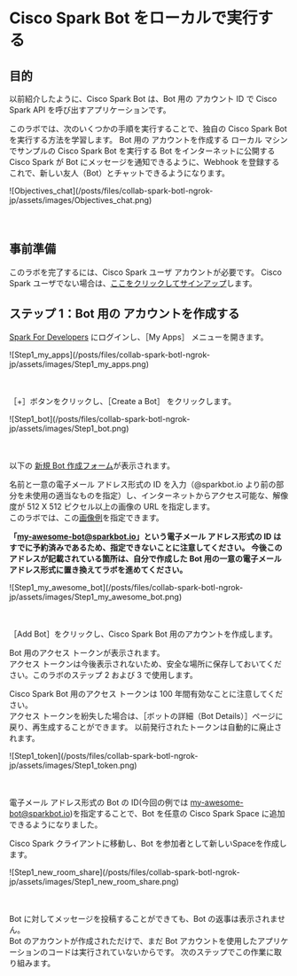 # Cisco Spark Bot をローカルで実行する


## 目的

以前紹介したように、Cisco Spark Bot は、Bot 用の アカウント ID で Cisco Spark API を呼び出すアプリケーションです。

このラボでは、次のいくつかの手順を実行することで、独自の Cisco Spark Bot を実行する方法を学習します。
Bot 用の アカウントを作成する
ローカル マシンでサンプルの Cisco Spark Bot を実行する
Bot をインターネットに公開する  
Cisco Spark が Bot にメッセージを通知できるように、Webhook を登録する  
これで、新しい友人（Bot）とチャットできるようになります。

<div align="left">![Objectives_chat](/posts/files/collab-spark-botl-ngrok-jp/assets/images/Objectives_chat.png)</div><br/><br/>


## 事前準備

このラボを完了するには、Cisco Spark ユーザ アカウントが必要です。
Cisco Spark ユーザでない場合は、[ここをクリックしてサインアップ](https://support.ciscospark.com/customer/en/portal/articles/1766488-sign-up-for-the-cisco-spark-app)します。


## ステップ 1：Bot 用の アカウントを作成する

[Spark For Developers](https://developer.ciscospark.com/) にログインし、［My Apps］ メニューを開きます。
<div align="left">![Step1_my_apps](/posts/files/collab-spark-botl-ngrok-jp/assets/images/Step1_my_apps.png)</div><br/><br/>

［+］ボタンをクリックし、［Create a Bot］ をクリックします。
<div align="left">![Step1_bot](/posts/files/collab-spark-botl-ngrok-jp/assets/images/Step1_bot.png)</div><br/><br/>

以下の [新規 Bot 作成フォーム](https://developer.ciscospark.com/add-bot.html)が表示されます。  

名前と一意の電子メール アドレス形式の ID を入力（@sparkbot.io より前の部分を未使用の適当なものを指定）し、インターネットからアクセス可能な、解像度が 512 X 512 ピクセル以上の画像の URL を指定します。  
このラボでは、この[画像例](http://bit.ly/SparkBot-512x512)を指定できます。  

**「my-awesome-bot@sparkbot.io」という電子メール アドレス形式の ID はすでに予約済みであるため、指定できないことに注意してください。
今後このアドレスが記載されている箇所は、自分で作成した Bot 用の一意の電子メール アドレス形式に置き換えてラボを進めてください。**   
<div align="left">![Step1_my_awesome_bot](/posts/files/collab-spark-botl-ngrok-jp/assets/images/Step1_my_awesome_bot.png)</div><br/><br/>

［Add Bot］をクリックし、Cisco Spark Bot 用のアカウントを作成します。    

Bot 用のアクセス トークンが表示されます。  
アクセス トークンは今後表示されないため、安全な場所に保存しておいてください。このラボのステップ 2 および 3 で使用します。  

Cisco Spark Bot 用のアクセス トークンは 100 年間有効なことに注意してください。  
アクセス トークンを紛失した場合は、［ボットの詳細（Bot Details）］ページに戻り、再生成することができます。
以前発行されたトークンは自動的に廃止されます。  
<div align="left">![Step1_token](/posts/files/collab-spark-botl-ngrok-jp/assets/images/Step1_token.png)</div><br/><br/>

電子メール アドレス形式の Bot の ID(今回の例では my-awesome-bot@sparkbot.io)を指定することで、Bot を任意の Cisco Spark Space に追加できるようになりました。    

Cisco Spark クライアントに移動し、Bot を参加者として新しいSpaceを作成します。  
<div align="left">![Step1_new_room_share](/posts/files/collab-spark-botl-ngrok-jp/assets/images/Step1_new_room_share.png)</div><br/><br/>

Bot に対してメッセージを投稿することができても、Bot の返事は表示されません。  
Bot のアカウントが作成されただけで、まだ Bot アカウントを使用したアプリケーションのコードは実行されていないからです。
次のステップでこの作業に取り組みます。
